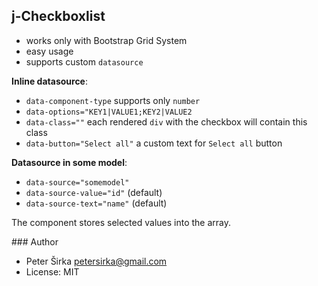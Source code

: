 ## j-Checkboxlist

- works only with Bootstrap Grid System
- easy usage
- supports custom `datasource`

__Inline datasource__:

- `data-component-type` supports only `number`
- `data-options="KEY1|VALUE1;KEY2|VALUE2`
- `data-class=""` each rendered `div` with the checkbox will contain this class
- `data-button="Select all"` a custom text for `Select all` button

__Datasource in some model__:

- `data-source="somemodel"`
- `data-source-value="id"` (default)
- `data-source-text="name"` (default)

The component stores selected values into the array.

### Author

- Peter Širka <petersirka@gmail.com>
- License: MIT